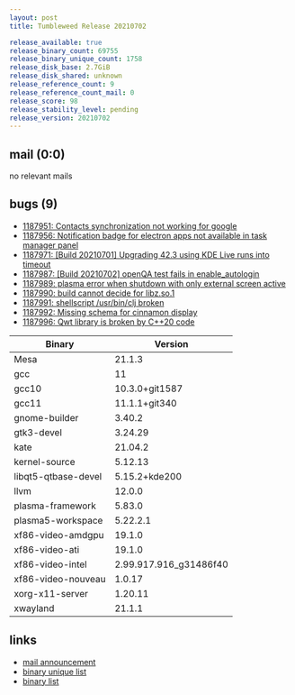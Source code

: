 ```yaml
---
layout: post
title: Tumbleweed Release 20210702

release_available: true
release_binary_count: 69755
release_binary_unique_count: 1758
release_disk_base: 2.7GiB
release_disk_shared: unknown
release_reference_count: 9
release_reference_count_mail: 0
release_score: 98
release_stability_level: pending
release_version: 20210702
---
```


## mail (0:0)

no relevant mails

## bugs (9)

<!--more-->

- [1187951: Contacts synchronization not working for google](https://bugzilla.opensuse.org/show_bug.cgi?id=1187951)
- [1187956: Notification badge for electron apps not available in task manager panel](https://bugzilla.opensuse.org/show_bug.cgi?id=1187956)
- [1187971: \[Build 20210701\] Upgrading 42.3 using KDE Live runs into timeout](https://bugzilla.opensuse.org/show_bug.cgi?id=1187971)
- [1187987: \[Build 20210702\] openQA test fails in enable_autologin](https://bugzilla.opensuse.org/show_bug.cgi?id=1187987)
- [1187989: plasma error when shutdown with only external screen active](https://bugzilla.opensuse.org/show_bug.cgi?id=1187989)
- [1187990: build cannot decide for libz.so.1](https://bugzilla.opensuse.org/show_bug.cgi?id=1187990)
- [1187991: shellscript /usr/bin/clj broken](https://bugzilla.opensuse.org/show_bug.cgi?id=1187991)
- [1187992: Missing schema for cinnamon display](https://bugzilla.opensuse.org/show_bug.cgi?id=1187992)
- [1187996: Qwt library is broken by C++20 code](https://bugzilla.opensuse.org/show_bug.cgi?id=1187996)

Binary | Version
--- | ---
Mesa | 21.1.3
gcc | 11
gcc10 | 10.3.0+git1587
gcc11 | 11.1.1+git340
gnome-builder | 3.40.2
gtk3-devel | 3.24.29
kate | 21.04.2
kernel-source | 5.12.13
libqt5-qtbase-devel | 5.15.2+kde200
llvm | 12.0.0
plasma-framework | 5.83.0
plasma5-workspace | 5.22.2.1
xf86-video-amdgpu | 19.1.0
xf86-video-ati | 19.1.0
xf86-video-intel | 2.99.917.916_g31486f40
xf86-video-nouveau | 1.0.17
xorg-x11-server | 1.20.11
xwayland | 21.1.1

## links

- [mail announcement](https://lists.opensuse.org/archives/list/factory@lists.opensuse.org/thread/O2C3ONUNNZFPUAYP4DUL7TGBIA72UP7W)
- [binary unique list](http://download.opensuse.org/history/20210702/rpm.unique.list)
- [binary list](http://download.opensuse.org/history/20210702/rpm.list)
